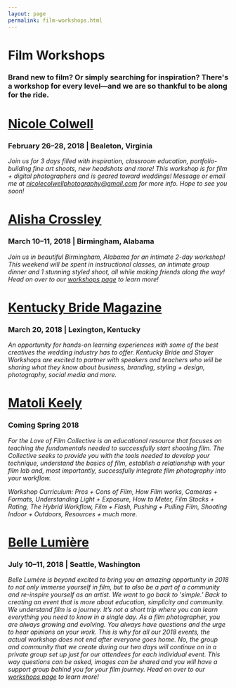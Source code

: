 ```yaml
---
layout: page
permalink: film-workshops.html
---
```

<style>
.tablelines th {
    border-bottom: 2px solid black;
    padding: .3em 1em .3em 1em;
}
.tablelines td {
    border-bottom: 1px solid black;
    padding: .3em 1em .3em 1em;
}
.tablelines tr:last-child td {
    border: none;
}
ol, ul {
    padding-left: 3em;
}
p {
    margin-bottom: 0;
}
.entry h1 {
    border-bottom: 1px solid #ccc;
    color: #757575;
    font-size: 2.8em;
    font-weight: 300;
}
.entry h2 {
    font-size: 1.5em;
    font-weight: 300;
    color: #757575;
}
</style>

# Film Workshops

### Brand new to film? Or simply searching for inspiration? There's a workshop for every level—and we are so thankful to be along for the ride.  

# [Nicole Colwell](http://nicolecolwellphotography.com/home)
### February 26–28, 2018 | Bealeton, Virginia  

*Join us for 3 days filled with inspiration, classroom education, portfolio-building fine art shoots, new headshots and more! This workshop is for film + digital photographers and is geared toward weddings! Message or email me at nicolecolwellphotography@gmail.com for more info. Hope to see you soon!*  

# [Alisha Crossley](http://alishacrossleyphotography.bigcartel.com/product/alisha-crossley-photography-the-workshop-experience) 
### March 10–11, 2018 | Birmingham, Alabama  

*Join us in beautiful Birmingham, Alabama for an intimate 2-day workshop! This weekend will be spent in instructional classes, an intimate group dinner and 1 stunning styled shoot, all while making friends along the way! Head on over to our [workshops page](http://alishacrossleyphotography.bigcartel.com/product/alisha-crossley-photography-the-workshop-experience) to learn more!* 

# [Kentucky Bride Magazine](http://www.stayerworkshops.com/)  
### March 20, 2018 | Lexington, Kentucky 
*An opportunity for hands-on learning experiences with some of the best creatives the wedding industry has to offer. Kentucky Bride and Stayer Workshops are excited to partner with speakers and teachers who will be sharing what they know about business, branding, styling + design, photography, social media and more.*

# [Matoli Keely](http://www.matolikeelyphotography.com/film-photography-workshop/)
### Coming Spring 2018
*For the Love of Film Collective is an educational resource that focuses on teaching the fundamentals needed to successfully start shooting film. The Collective seeks to provide you with the tools needed to develop your technique, understand the basics of film, establish a relationship with your film lab and, most importantly, successfully integrate film photography into your workflow.*  

*Workshop Curriculum: Pros + Cons of Film, How Film works, Cameras + Formats, Understanding Light + Exposure, How to Meter, Film Stocks + Rating, The Hybrid Workflow, Film + Flash, Pushing + Pulling Film, Shooting Indoor + Outdoors, Resources + much more.*   

# [Belle Lumière](http://www.bellelumieremagazine.com/seattle-2018/)   
### July 10–11, 2018 | Seattle, Washington
*Belle Lumère is beyond excited to bring you an amazing opportunity in 2018 to not only immerse yourself in film, but to also be a part of a community and re-inspire yourself as an artist. We want to go back to 'simple.' Back to creating an event that is more about education, simplicity and community. We understand film is a journey. It’s not a short trip where you can learn everything you need to know in a single day. As a film photographer, you are always growing and evolving. You always have questions and the urge to hear opinions on your work. This is why for all our 2018 events, the actual workshop does not end after everyone goes home. No, the group and community that we create during our two days will continue on in a private group set up just for our attendees for each individual event. This way questions can be asked, images can be shared and you will have a support group behind you for your film journey. Head on over to our [workshops page](http://www.bellelumieremagazine.com/seattle-2018/) to learn more!* 